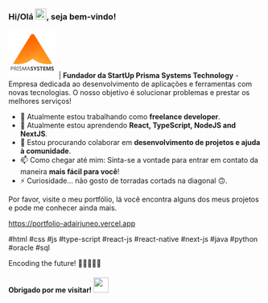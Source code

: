 ### Hi/Olá <img src="https://raw.githubusercontent.com/kaueMarques/kaueMarques/master/hi.gif" width="22" height="22" />, seja bem-vindo!

<img src="https://raw.githubusercontent.com/adairjuneoaf/adairjuneoaf/main/logo_prisma_systems.svg" width="96" /> | **Fundador da StartUp Prisma Systems Technology** - Empresa dedicada ao desenvolvimento de aplicações e ferramentas com novas tecnologias. O nosso objetivo é solucionar problemas e prestar os melhores serviços!

- 🔭 Atualmente estou trabalhando como **freelance developer**.
- 🌱 Atualmente estou aprendendo **React, TypeScript, NodeJS and NextJS**.
- 👯 Estou procurando colaborar em **desenvolvimento de projetos e ajuda à comunidade**.
- 📫 Como chegar até mim: Sinta-se a vontade para entrar em contato da maneira **mais fácil para você**!
- ⚡ Curiosidade... não gosto de torradas cortads na diagonal 🙃.

Por favor, visite o meu portfólio, lá você encontra alguns dos meus projetos e pode me conhecer ainda mais.

https://portfolio-adairjuneo.vercel.app

#html #css #js #type-script #react-js #react-native #next-js #java #python #oracle #sql

Encoding the future! 🤘🏻👨🏻‍💻

#### Obrigado por me visitar! <img src="https://media.giphy.com/media/vFKqnCdLPNOKc/giphy.gif" width="30" height="30" />
